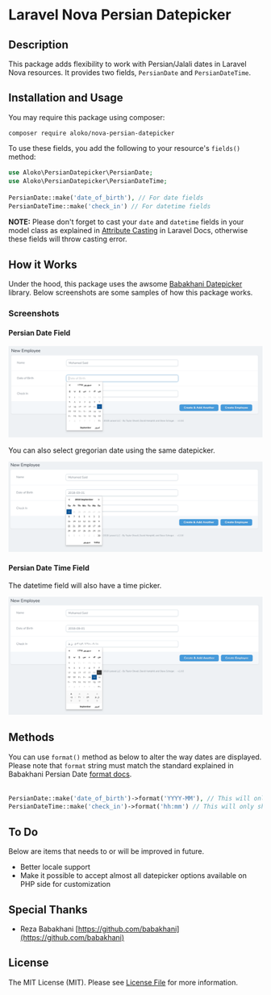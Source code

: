 Laravel Nova Persian Datepicker
===============================

## Description

This package adds flexibility to work with Persian/Jalali dates in Laravel Nova resources. It provides two fields, `PersianDate` and `PersianDateTime`.

## Installation and Usage

You may require this package using composer:

```
composer require aloko/nova-persian-datepicker
```

To use these fields, you add the following to your resource's `fields()` method:

```php
use Aloko\PersianDatepicker\PersianDate;
use Aloko\PersianDatepicker\PersianDateTime;

PersianDate::make('date_of_birth'), // For date fields
PersianDateTime::make('check_in') // For datetime fields
```

**NOTE:** Please don't forget to cast your `date` and `datetime` fields in your model class as explained in [Attribute Casting](https://laravel.com/docs/eloquent-mutators#attribute-casting) in Laravel Docs, otherwise these fields will throw casting error.

## How it Works

Under the hood, this package uses the awsome [Babakhani Datepicker](http://babakhani.github.io/PersianWebToolkit/doc/datepicker/) library. Below screenshots are some samples of how this package works.

### Screenshots

#### Persian Date Field

<img src="https://github.com/mustafaaloko/nova-persian-datepicker/blob/master/screenshots/persian-date.png?raw=true">

You can also select gregorian date using the same datepicker.

<img src="https://github.com/mustafaaloko/nova-persian-datepicker/blob/master/screenshots/persian-date-in-en.png?raw=true">

#### Persian Date Time Field

The datetime field will also have a time picker.

<img src="https://github.com/mustafaaloko/nova-persian-datepicker/blob/master/screenshots/persian-datepicker.png?raw=true">

## Methods

You can use `format()` method as below to alter the way dates are displayed. Please note that `format` string must match the standard explained in Babakhani Persian Date [format docs](http://babakhani.github.io/PersianWebToolkit/doc/persian-date#format).

```php

PersianDate::make('date_of_birth')->format('YYYY-MM'), // This will only print year and month
PersianDateTime::make('check_in')->format('hh:mm') // This will only show hours and minutes
```

## To Do

Below are items that needs to or will be improved in future.

- Better locale support
- Make it possible to accept almost all datepicker options available on PHP side for customization

## Special Thanks

- Reza Babakhani [https://github.com/babakhani](https://github.com/babakhani)

## License

The MIT License (MIT). Please see [License File](LICENSE.md) for more information.
